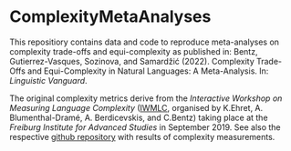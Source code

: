 # ComplexityMetaAnalyses
This repositiory contains data and code to reproduce meta-analyses on complexity trade-offs and equi-complexity as published in: Bentz, Gutierrez-Vasques, Sozinova, and Samardžić (2022). Complexity Trade-Offs and Equi-Complexity in Natural Languages: A Meta-Analysis. In: *Linguistic Vanguard*. 

The original complexity metrics derive from the *Interactive Workshop on Measuring Language Complexity* ([IWMLC](http://christianbentz.de/MLC2019_index.html), organised by K.Ehret, A. Blumenthal-Dramé, A. Berdicevskis, and C.Bentz) taking place at the *Freiburg Institute for Advanced Studies* in September 2019.
See also the respective [github repository](https://github.com/IWMLC/language-complexity-metrics) with results of complexity measurements.
